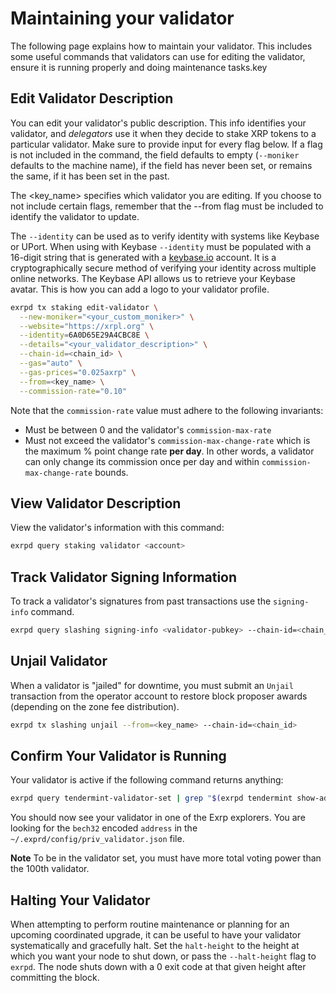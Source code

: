 # Maintaining your validator

The following page explains how to maintain your validator. This includes some useful commands that validators can use for editing the validator, ensure it is running properly and doing maintenance tasks.key

## Edit Validator Description

You can edit your validator's public description. This info identifies your validator, and _delegators_ use it when they decide to stake XRP tokens to a particular validator. Make sure to provide input for every flag below. If a flag is not included in the command, the field defaults to empty (`--moniker` defaults to the machine name), if the field has never been set, or remains the same, if it has been set in the past. <!-- SPELLING_IGNORE: delegators --><!-- STYLE_OVERRIDE: defaults to -->

The <key_name> specifies which validator you are editing. If you choose to not include certain flags, remember that the --from flag must be included to identify the validator to update.

The `--identity` can be used as to verify identity with systems like Keybase or UPort. When using with Keybase `--identity` must be populated with a 16-digit string that is generated with a [keybase.io](https://keybase.io/) account. It is a cryptographically secure method of verifying your identity across multiple online networks. The Keybase API allows us to retrieve your Keybase avatar. This is how you can add a logo to your validator profile. <!-- SPELLING_IGNORE: uport -->

```bash
exrpd tx staking edit-validator \
  --new-moniker="<your_custom_moniker>" \
  --website="https://xrpl.org" \
  --identity=6A0D65E29A4CBC8E \
  --details="<your_validator_description>" \
  --chain-id=<chain_id> \
  --gas="auto" \
  --gas-prices="0.025axrp" \
  --from=<key_name> \
  --commission-rate="0.10"
```

Note that the `commission-rate` value must adhere to the following invariants:

- Must be between 0 and the validator's `commission-max-rate`
- Must not exceed the validator's `commission-max-change-rate` which is the maximum % point change rate **per day**. In other words, a validator can only change its commission once per day and within `commission-max-change-rate` bounds.

## View Validator Description

View the validator's information with this command:

```bash
exrpd query staking validator <account>
```

## Track Validator Signing Information

To track a validator's signatures from past transactions use the `signing-info` command.

```bash
exrpd query slashing signing-info <validator-pubkey> --chain-id=<chain_id>
```

## Unjail Validator

<!-- SPELLING_IGNORE: unjail -->

When a validator is "jailed" for downtime, you must submit an `Unjail` transaction from the operator account to restore block proposer awards (depending on the zone fee distribution).

```bash
exrpd tx slashing unjail --from=<key_name> --chain-id=<chain_id>
```

## Confirm Your Validator is Running

Your validator is active if the following command returns anything:

```bash
exrpd query tendermint-validator-set | grep "$(exrpd tendermint show-address)"
```

You should now see your validator in one of the Exrp explorers. You are looking for the `bech32` encoded `address` in the `~/.exprd/config/priv_validator.json` file. <!-- SPELLING_IGNORE: exrp -->

**Note** To be in the validator set, you must have more total voting power than the 100th validator.

## Halting Your Validator

When attempting to perform routine maintenance or planning for an upcoming coordinated upgrade, it can be useful to have your validator systematically and gracefully halt. Set the `halt-height` to the height at which you want your node to shut down, or pass the `--halt-height` flag to `exrpd`. The node shuts down with a 0 exit code at that given height after committing the block.
